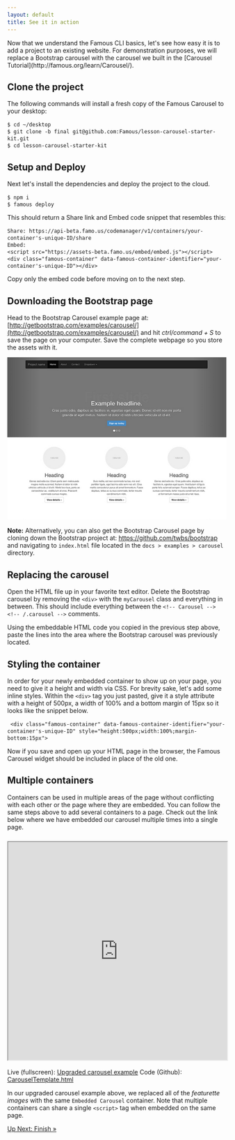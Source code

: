 ```yaml
---
layout: default
title: See it in action
---
```


<span class="intro-graf">
  Now that we understand the Famous CLI basics, let's see how easy it is to add a project to an existing website. For demonstration purposes, we will replace a Bootstrap carousel with the carousel we built in the [Carousel Tutorial](http://famous.org/learn/Carousel/).
</span>

## Clone the project

The following commands will install a fresh copy of the Famous Carousel to your desktop:

    $ cd ~/desktop
    $ git clone -b final git@github.com:Famous/lesson-carousel-starter-kit.git
    $ cd lesson-carousel-starter-kit


## Setup and Deploy

Next let's install the dependencies and deploy the project to the cloud.

    $ npm i
    $ famous deploy

This should return a Share link and Embed code snippet that resembles this:
    
    Share: https://api-beta.famo.us/codemanager/v1/containers/your-container's-unique-ID/share
    Embed:
    <script src="https://assets-beta.famo.us/embed/embed.js"></script>
    <div class="famous-container" data-famous-container-identifier="your-container's-unique-ID"></div>

Copy only the embed code before moving on to the next step.


## Downloading the Bootstrap page

Head to the Bootstrap Carousel example page at: [http://getbootstrap.com/examples/carousel/](http://getbootstrap.com/examples/carousel/) and hit _ctrl/command + S_  to save the page on your computer. Save the complete webpage so you store the assets with it. 

[![carousel](./assets/images/carousel.png)](http://getbootstrap.com/examples/carousel/)

<div class="sidenote--other"><p><b>Note:</b> Alternatively, you can also get the Bootstrap Carousel page by cloning down the Bootstrap project at: <a href="https://github.com/twbs/bootstrap">https://github.com/twbs/bootstrap</a> and navigating to <code>index.html</code> file located in the <code>docs > examples > carousel</code> directory.</p></div>


## Replacing the carousel

Open the HTML file up in your favorite text editor. Delete the Bootstrap carousel by removing the `<div>` with the `myCarousel` class and everything in between. This should include everything between the `<!-- Carousel --> <!-- /.carousel -->` comments. 

Using the embeddable HTML code you copied in the previous step above, paste the lines into the area where the Bootstrap carousel was previously located.


## Styling the container

In order for your newly embedded container to show up on your page, you need to give it a height and width via CSS. For brevity sake, let's add some inline styles. Within the `<div>` tag you just pasted, give it a style attribute with a height of 500px, a width of 100% and a bottom margin of 15px so it looks like the snippet below. 

     <div class="famous-container" data-famous-container-identifier="your-container's-unique-ID" style="height:500px;width:100%;margin-bottom:15px">

Now if you save and open up your HTML page in the browser, the Famous Carousel widget should be included in place of the old one. 

## Multiple containers

Containers can be used in multiple areas of the page without conflicting with each other or the page where they are embedded. You can follow the same steps above to add several containers to a page. 
Check out the link below where we have embedded our carousel multiple times into a single page. 

<iframe src="http://famous.org/learn/EmbeddingProjects/assets/CarouselTemplate.html" style="margin-top:10px;margin-botom:20px;height:500px;width:100%"></iframe>

Live (fullscreen): [Upgraded carousel example](./assets/CarouselTemplate.html)
Code (Github): [CarouselTemplate.html](https://github.com/Famous/engine-guides/blob/master/EmbeddingProjects/assets/CarouselTemplate.html) 

In our upgraded carousel example above, we replaced all of the _featurette images_ with the same `Embedded Carousel` container. Note that multiple containers can share a single  `<script>` tag when embedded on the same page.

<span class="cta">[Up Next: Finish &raquo;](./finish.html)</span>

